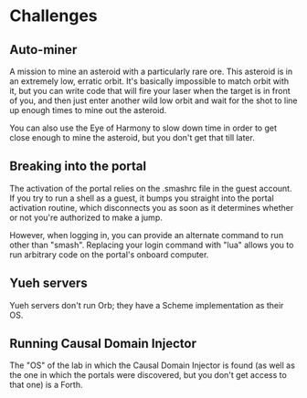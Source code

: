 # Challenges

## Auto-miner

A mission to mine an asteroid with a particularly rare ore. This
asteroid is in an extremely low, erratic orbit. It's basically
impossible to match orbit with it, but you can write code that will
fire your laser when the target is in front of you, and then just
enter another wild low orbit and wait for the shot to line up enough
times to mine out the asteroid.

You can also use the Eye of Harmony to slow down time in order to get
close enough to mine the asteroid, but you don't get that till later.

## Breaking into the portal

The activation of the portal relies on the .smashrc file in the guest
account. If you try to run a shell as a guest, it bumps you straight
into the portal activation routine, which disconnects you as soon as
it determines whether or not you're authorized to make a jump.

However, when logging in, you can provide an alternate command to run
other than "smash". Replacing your login command with "lua" allows you
to run arbitrary code on the portal's onboard computer.

## Yueh servers

Yueh servers don't run Orb; they have a Scheme implementation as their OS.

## Running Causal Domain Injector

The "OS" of the lab in which the Causal Domain Injector is found (as
well as the one in which the portals were discovered, but you don't
get access to that one) is a Forth.
